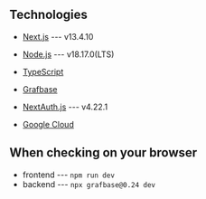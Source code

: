 ## Technologies

- [Next.js](https://nextjs.org/) --- v13.4.10
- [Node.js](https://nodejs.org/) --- v18.17.0(LTS)
- [TypeScript](https://www.typescriptlang.org/)

- [Grafbase](https://grafbase.com/)
- [NextAuth.js](https://next-auth.js.org/) --- v4.22.1
- [Google Cloud](https://console.cloud.google.com/getting-started)


## When checking on your browser

- frontend --- `npm run dev`
- backend --- `npx grafbase@0.24 dev`